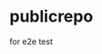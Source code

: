 # publicrepo
for e2e test












































































































































































































































































































































































































































































































































































































































































































































































































































































































































































































































































































































































































































































































































































































































































































































































































































































































































































































































































































































































































































































































































































































































































































































































































































































































































































































































































































































































































































































































































































































































































































































































































































































































































